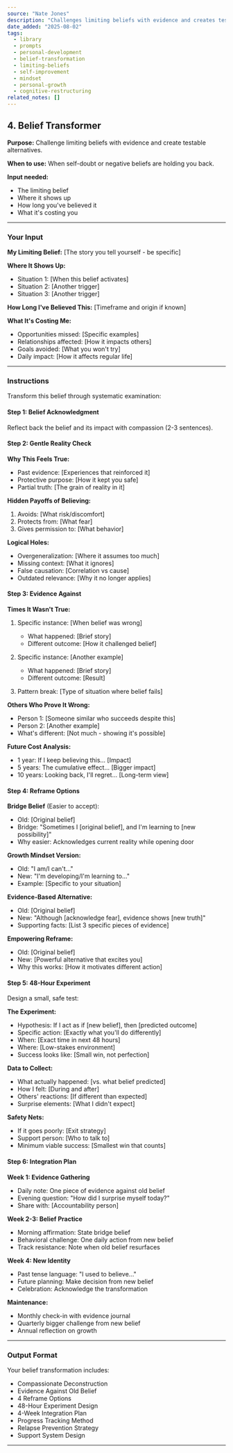 ```yaml
---
source: "Nate Jones"
description: "Challenges limiting beliefs with evidence and creates testable alternatives."
date_added: "2025-08-02"
tags:
  - library
  - prompts
  - personal-development
  - belief-transformation
  - limiting-beliefs
  - self-improvement
  - mindset
  - personal-growth
  - cognitive-restructuring
related_notes: []
---
```

## 4. Belief Transformer

**Purpose:** Challenge limiting beliefs with evidence and create testable alternatives.

**When to use:** When self-doubt or negative beliefs are holding you back.

**Input needed:**

*   The limiting belief
*   Where it shows up
*   How long you've believed it
*   What it's costing you

---

### Your Input

**My Limiting Belief:** [The story you tell yourself - be specific]

**Where It Shows Up:**

*   Situation 1: [When this belief activates]
*   Situation 2: [Another trigger]
*   Situation 3: [Another trigger]

**How Long I've Believed This:** [Timeframe and origin if known]

**What It's Costing Me:**

*   Opportunities missed: [Specific examples]
*   Relationships affected: [How it impacts others]
*   Goals avoided: [What you won't try]
*   Daily impact: [How it affects regular life]

---

### Instructions

Transform this belief through systematic examination:

#### Step 1: Belief Acknowledgment

Reflect back the belief and its impact with compassion (2-3 sentences).

#### Step 2: Gentle Reality Check

**Why This Feels True:**

*   Past evidence: [Experiences that reinforced it]
*   Protective purpose: [How it kept you safe]
*   Partial truth: [The grain of reality in it]

**Hidden Payoffs of Believing:**

1.  Avoids: [What risk/discomfort]
2.  Protects from: [What fear]
3.  Gives permission to: [What behavior]

**Logical Holes:**

*   Overgeneralization: [Where it assumes too much]
*   Missing context: [What it ignores]
*   False causation: [Correlation vs cause]
*   Outdated relevance: [Why it no longer applies]

#### Step 3: Evidence Against

**Times It Wasn't True:**

1.  Specific instance: [When belief was wrong]

    *   What happened: [Brief story]
    *   Different outcome: [How it challenged belief]
2.  Specific instance: [Another example]

    *   What happened: [Brief story]
    *   Different outcome: [Result]
3.  Pattern break: [Type of situation where belief fails]

**Others Who Prove It Wrong:**

*   Person 1: [Someone similar who succeeds despite this]
*   Person 2: [Another example]
*   What's different: [Not much - showing it's possible]

**Future Cost Analysis:**

*   1 year: If I keep believing this... [Impact]
*   5 years: The cumulative effect... [Bigger impact]
*   10 years: Looking back, I'll regret... [Long-term view]

#### Step 4: Reframe Options

**Bridge Belief** (Easier to accept):

*   Old: [Original belief]
*   Bridge: "Sometimes I [original belief], and I'm learning to [new possibility]"
*   Why easier: Acknowledges current reality while opening door

**Growth Mindset Version:**

*   Old: "I am/I can't..."
*   New: "I'm developing/I'm learning to..."
*   Example: [Specific to your situation]

**Evidence-Based Alternative:**

*   Old: [Original belief]
*   New: "Although [acknowledge fear], evidence shows [new truth]"
*   Supporting facts: [List 3 specific pieces of evidence]

**Empowering Reframe:**

*   Old: [Original belief]
*   New: [Powerful alternative that excites you]
*   Why this works: [How it motivates different action]

#### Step 5: 48-Hour Experiment

Design a small, safe test:

**The Experiment:**

*   Hypothesis: If I act as if [new belief], then [predicted outcome]
*   Specific action: [Exactly what you'll do differently]
*   When: [Exact time in next 48 hours]
*   Where: [Low-stakes environment]
*   Success looks like: [Small win, not perfection]

**Data to Collect:**

*   What actually happened: [vs. what belief predicted]
*   How I felt: [During and after]
*   Others' reactions: [If different than expected]
*   Surprise elements: [What I didn't expect]

**Safety Nets:**

*   If it goes poorly: [Exit strategy]
*   Support person: [Who to talk to]
*   Minimum viable success: [Smallest win that counts]

#### Step 6: Integration Plan

**Week 1: Evidence Gathering**

*   Daily note: One piece of evidence against old belief
*   Evening question: "How did I surprise myself today?"
*   Share with: [Accountability person]

**Week 2-3: Belief Practice**

*   Morning affirmation: State bridge belief
*   Behavioral challenge: One daily action from new belief
*   Track resistance: Note when old belief resurfaces

**Week 4: New Identity**

*   Past tense language: "I used to believe..."
*   Future planning: Make decision from new belief
*   Celebration: Acknowledge the transformation

**Maintenance:**

*   Monthly check-in with evidence journal
*   Quarterly bigger challenge from new belief
*   Annual reflection on growth

---

### Output Format

Your belief transformation includes:

*   Compassionate Deconstruction
*   Evidence Against Old Belief
*   4 Reframe Options
*   48-Hour Experiment Design
*   4-Week Integration Plan
*   Progress Tracking Method
*   Relapse Prevention Strategy
*   Support System Design

---
